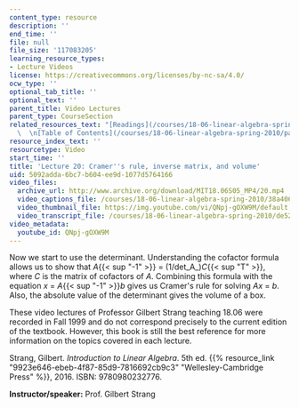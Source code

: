 ```yaml
---
content_type: resource
description: ''
end_time: ''
file: null
file_size: '117083205'
learning_resource_types:
- Lecture Videos
license: https://creativecommons.org/licenses/by-nc-sa/4.0/
ocw_type: ''
optional_tab_title: ''
optional_text: ''
parent_title: Video Lectures
parent_type: CourseSection
related_resources_text: "[Readings](/courses/18-06-linear-algebra-spring-2010/pages/readings)\
  \  \n[Table of Contents](/courses/18-06-linear-algebra-spring-2010/pages/readings#Table_of_Contents)"
resource_index_text: ''
resourcetype: Video
start_time: ''
title: 'Lecture 20: Cramer''s rule, inverse matrix, and volume'
uid: 5092adda-6bc7-b604-ee9d-1077d5764166
video_files:
  archive_url: http://www.archive.org/download/MIT18.06S05_MP4/20.mp4
  video_captions_file: /courses/18-06-linear-algebra-spring-2010/38a4064e60d05d8080f8e38c381f0e3e_QNpj-gOXW9M.vtt
  video_thumbnail_file: https://img.youtube.com/vi/QNpj-gOXW9M/default.jpg
  video_transcript_file: /courses/18-06-linear-algebra-spring-2010/de52fa820f50feb22e656ebf77c26308_QNpj-gOXW9M.pdf
video_metadata:
  youtube_id: QNpj-gOXW9M
---
```


Now we start to use the determinant. Understanding the cofactor formula allows us to show that _A_{{< sup "\-1" >}} = (1/det_A_)_C_{{< sup "T" >}}, where _C_ is the matrix of cofactors of _A_. Combining this formula with the equation _x_ = _A_{{< sup "\-1" >}}_b_ gives us Cramer's rule for solving _Ax_ = _b_. Also, the absolute value of the determinant gives the volume of a box.

These video lectures of Professor Gilbert Strang teaching 18.06 were recorded in Fall 1999 and do not correspond precisely to the current edition of the textbook. However, this book is still the best reference for more information on the topics covered in each lecture.

Strang, Gilbert. _Introduction to Linear Algebra_. 5th ed. {{% resource_link "9923e646-ebeb-4f87-85d9-7816692cb9c3" "Wellesley-Cambridge Press" %}}, 2016. ISBN: 9780980232776.

**Instructor/speaker:** Prof. Gilbert Strang

